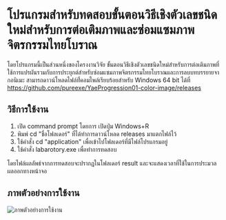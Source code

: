 # โปรแกรมสำหรับทดสอบขั้นตอนวิธีเชิงตัวเลขชนิดใหม่สำหรับการต่อเติมภาพและซ่อมแซมภาพจิตรกรรมไทยโบราณ

โดยโปรแกรมนี้เป็นส่วนหนึ่งของโครงงานวิจัย ขั้นตอนวิธีเชิงตัวเลขชนิดใหม่สำหรับการต่อเติมภาพที่ใช้การแปรผันรวมกับการประยุกต์สำหรับซ่อมแซมภาพจิตรกรรมไทยโบราณและการลบบทบรรยายจากอนิเมะ สามารถดาวน์โหลดไฟล์ที่่คอมไพล์เรียบร้อยสำหรับ Windows 64 bit ได้ที่ https://github.com/pureexe/YaeProgression01-color-image/releases

## วิธีการใช้งาน
1. เปิด command prompt โดยการ เปิดปุ่ม Windows+R 
2. พิมพ์ cd "ชื่อโฟลเดอร์" ที่ได้ทำการดาวน์โหลด releases มาแตกไฟล์ไว้
3. ใช้คำสั่ง cd "application" เพื่อเข้าไปโฟลเดอร์ที่มีไฟล์โปรแกรมอยู่ 
4. ใช้คำสั่ง labarotory.exe เพื่อทำการทดสอบ

โดยไฟล์ผลลัพธ์จากการทดสอบจะปรากฏในโฟลเดอร์ result และจะแสดงเวลาที่ใช้ในการประมวลผลออกทางหน้าจอ

## ภาพตัวอย่างการใช้งาน
![ภาพตัวอย่างการใช้งาน](https://i.imgur.com/k05BKMj.png)
